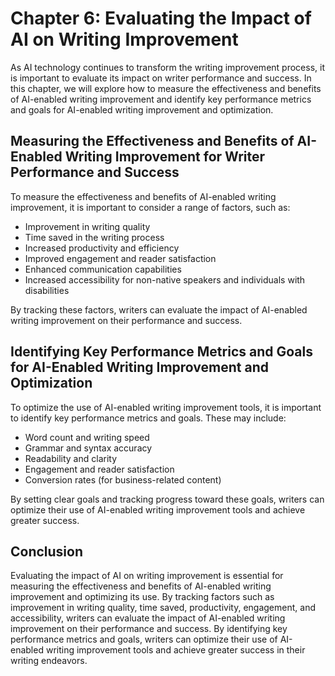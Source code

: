 Chapter 6: Evaluating the Impact of AI on Writing Improvement
=============================================================

As AI technology continues to transform the writing improvement process, it is important to evaluate its impact on writer performance and success. In this chapter, we will explore how to measure the effectiveness and benefits of AI-enabled writing improvement and identify key performance metrics and goals for AI-enabled writing improvement and optimization.

Measuring the Effectiveness and Benefits of AI-Enabled Writing Improvement for Writer Performance and Success
-------------------------------------------------------------------------------------------------------------

To measure the effectiveness and benefits of AI-enabled writing improvement, it is important to consider a range of factors, such as:

* Improvement in writing quality
* Time saved in the writing process
* Increased productivity and efficiency
* Improved engagement and reader satisfaction
* Enhanced communication capabilities
* Increased accessibility for non-native speakers and individuals with disabilities

By tracking these factors, writers can evaluate the impact of AI-enabled writing improvement on their performance and success.

Identifying Key Performance Metrics and Goals for AI-Enabled Writing Improvement and Optimization
-------------------------------------------------------------------------------------------------

To optimize the use of AI-enabled writing improvement tools, it is important to identify key performance metrics and goals. These may include:

* Word count and writing speed
* Grammar and syntax accuracy
* Readability and clarity
* Engagement and reader satisfaction
* Conversion rates (for business-related content)

By setting clear goals and tracking progress toward these goals, writers can optimize their use of AI-enabled writing improvement tools and achieve greater success.

Conclusion
----------

Evaluating the impact of AI on writing improvement is essential for measuring the effectiveness and benefits of AI-enabled writing improvement and optimizing its use. By tracking factors such as improvement in writing quality, time saved, productivity, engagement, and accessibility, writers can evaluate the impact of AI-enabled writing improvement on their performance and success. By identifying key performance metrics and goals, writers can optimize their use of AI-enabled writing improvement tools and achieve greater success in their writing endeavors.


